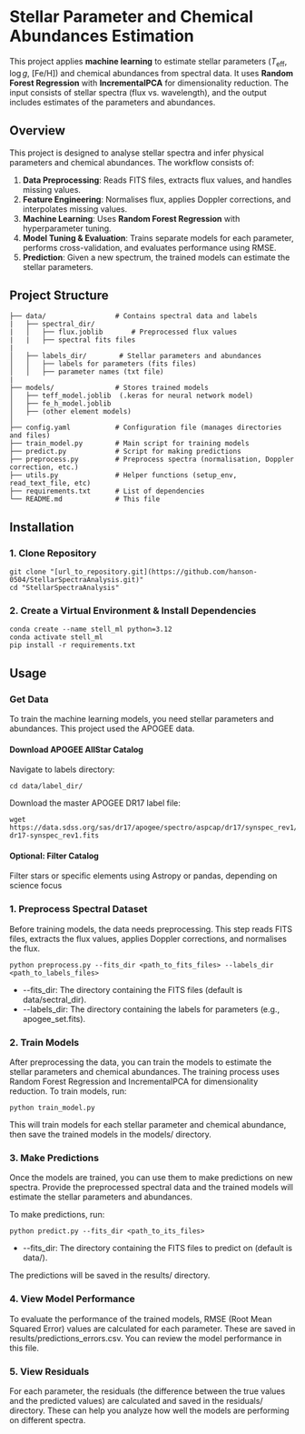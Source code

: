# Stellar Parameter and Chemical Abundances Estimation

This project applies **machine learning** to estimate stellar parameters ($T_\text{eff}$, $\log g$, [Fe/H]) and chemical abundances from spectral data. It uses **Random Forest Regression** with **IncrementalPCA** for dimensionality reduction. The input consists of stellar spectra (flux vs. wavelength), and the output includes estimates of the parameters and abundances.

## Overview

This project is designed to analyse stellar spectra and infer physical parameters and chemical abundances. The workflow consists of:

1. **Data Preprocessing**: Reads FITS files, extracts flux values, and handles missing values.
2. **Feature Engineering**: Normalises flux, applies Doppler corrections, and interpolates missing values.
3. **Machine Learning**: Uses **Random Forest Regression** with hyperparameter tuning.
4. **Model Tuning & Evaluation**: Trains separate models for each parameter, performs cross-validation, and evaluates performance using RMSE.
5. **Prediction**: Given a new spectrum, the trained models can estimate the stellar parameters.

## Project Structure

    ├── data/                 # Contains spectral data and labels 
    |   ├── spectral_dir/
    |   │   ├── flux.joblib       # Preprocessed flux values  
    |   |   ├── spectral fits files
    |
    │   ├── labels_dir/        # Stellar parameters and abundances  
    │   │   ├── labels for parameters (fits files)
    │   │   ├── parameter names (txt file)
    |
    ├── models/               # Stores trained models  
    │   ├── teff_model.joblib  (.keras for neural network model) 
    │   ├── fe_h_model.joblib  
    │   ├── (other element models)  
    │
    ├── config.yaml           # Configuration file (manages directories and files)
    ├── train_model.py        # Main script for training models  
    ├── predict.py            # Script for making predictions  
    ├── preprocess.py         # Preprocess spectra (normalisation, Doppler correction, etc.)
    ├── utils.py              # Helper functions (setup_env, read_text_file, etc)  
    ├── requirements.txt      # List of dependencies  
    └── README.md             # This file  

## Installation

### 1. Clone Repository

    git clone "[url_to_repository.git](https://github.com/hanson-0504/StellarSpectraAnalysis.git)"
    cd "StellarSpectraAnalysis"

### 2. Create a Virtual Environment & Install Dependencies

    conda create --name stell_ml python=3.12
    conda activate stell_ml
    pip install -r requirements.txt

## Usage

### Get Data

To train the machine learning models, you need stellar parameters and abundances. This project used the APOGEE data.

#### Download APOGEE AllStar Catalog

Navigate to labels directory:

    cd data/label_dir/

Download the master APOGEE DR17 label file:

    wget https://data.sdss.org/sas/dr17/apogee/spectro/aspcap/dr17/synspec_rev1/allStar-dr17-synspec_rev1.fits

#### Optional: Filter Catalog

Filter stars or specific elements using Astropy or pandas, depending on science focus

### 1. Preprocess Spectral Dataset

Before training models, the data needs preprocessing. This step reads FITS files, extracts the flux values, applies Doppler corrections, and normalises the flux.

    python preprocess.py --fits_dir <path_to_fits_files> --labels_dir <path_to_labels_files>

- --fits_dir: The directory containing the FITS files (default is data/sectral_dir).
- --labels_dir: The directory containing the labels for parameters (e.g., apogee_set.fits).

### 2. Train Models

After preprocessing the data, you can train the models to estimate the stellar parameters and chemical abundances. The training process uses Random Forest Regression and IncrementalPCA for dimensionality reduction. To train models, run:

    python train_model.py

This will train models for each stellar parameter and chemical abundance, then save the trained models in the models/ directory.

### 3. Make Predictions

Once the models are trained, you can use them to make predictions on new spectra. Provide the preprocessed spectral data and the trained models will estimate the stellar parameters and abundances.

To make predictions, run:

    python predict.py --fits_dir <path_to_its_files>

- --fits_dir: The directory containing the FITS files to predict on (default is data/).

The predictions will be saved in the results/ directory.

### 4. View Model Performance

To evaluate the performance of the trained models, RMSE (Root Mean Squared Error) values are calculated for each parameter. These are saved in results/predictions_errors.csv. You can review the model performance in this file.

### 5. View Residuals

For each parameter, the residuals (the difference between the true values and the predicted values) are calculated and saved in the residuals/ directory. These can help you analyze how well the models are performing on different spectra.
